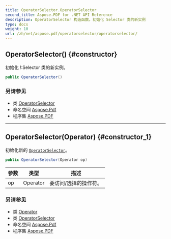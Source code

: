 ```yaml
---
title: OperatorSelector.OperatorSelector
second_title: Aspose.PDF for .NET API Reference
description: OperatorSelector 构造函数。初始化 Selector 类的新实例
type: docs
weight: 10
url: /zh/net/aspose.pdf/operatorselector/operatorselector/
---
```

## OperatorSelector() {#constructor}

初始化 !:Selector 类的新实例。

```csharp
public OperatorSelector()
```

### 另请参见

* 类 [OperatorSelector](../)
* 命名空间 [Aspose.Pdf](../../../aspose.pdf/)
* 程序集 [Aspose.PDF](../../../)

---

## OperatorSelector(Operator) {#constructor_1}

初始化新的 [`OperatorSelector`](../)。

```csharp
public OperatorSelector(Operator op)
```

| 参数 | 类型 | 描述 |
| --- | --- | --- |
| op | Operator | 要访问/选择的操作符。 |

### 另请参见

* 类 [Operator](../../operator/)
* 类 [OperatorSelector](../)
* 命名空间 [Aspose.Pdf](../../../aspose.pdf/)
* 程序集 [Aspose.PDF](../../../)